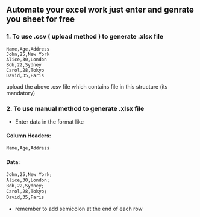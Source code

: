 ## Automate your excel work just enter and genrate you sheet for free

### 1. To use .csv ( upload method ) to generate .xlsx file

```csv
Name,Age,Address
John,25,New York
Alice,30,London
Bob,22,Sydney
Carol,28,Tokyo
David,35,Paris
```

upload the above .csv file which contains file in this structure (its mandatory)

### 2. To use manual method to generate .xlsx file

- Enter data in the format like

#### Column Headers:

```txt
Name,Age,Address
```

#### Data:

```txt
John,25,New York;
Alice,30,London;
Bob,22,Sydney;
Carol,28,Tokyo;
David,35,Paris
```

- remember to add semicolon at the end of each row
